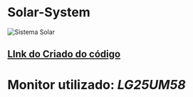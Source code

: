 # Solar-System

![Sistema Solar](https://i.imgur.com/DD84yXg.png)

## [LInk do Criado do código](https://terminalroot.com.br/2021/04/sistema-solar-feito-com-html-css-e-javascript-puro.html?fbclid=IwAR2vZnQWejo31iH74myLFso-dETw-a09uaQ5S3tE2cd-1v7s82nybtDM03o)



# Monitor utilizado: *LG25UM58*


